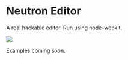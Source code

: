 Neutron Editor
==============

A real hackable editor. Run using node-webkit. 

![](http://i.imgur.com/ZFoXTzJ.png)

Examples coming soon. 
